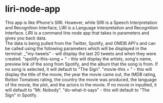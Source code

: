 # liri-node-app

This app is like iPhone's SIRI. However, while SIRI is a Speech Interpretation and Recognition Interface, LIRI is a Language Interpretation and Recognition Interface. LIRI is a command line node app that takes in parameters and gives you back data.
<br>
The data is being pulled from the Twitter, Spotify, and OMDB API's and can be called using the following parameters which will be displayed in the terminal:
_"my-tweets" - will display the last 20 tweets and when they were created.
"spotify-this-song + <any song>" - this will display the artists, song's name, preview link of the song from Spotify, and the album that the song is from. If no song is selected, it will default to "The Sign".
"movie-this + <any movie>" - this will display the title of the movie, the year the movie came out, the IMDB rating, Rotton Tomatoes rating, the country the movie was produced, the language of the movie, the plot, and the actors in the movie. If no movie in inputted, it will default to "Mr. Nobody".
"do-what-it-says" - this will default to "The Sign" in Spotify.
  
  
